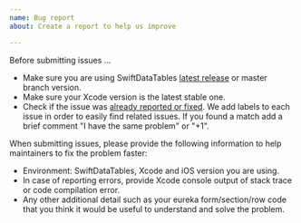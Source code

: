 ```yaml
---
name: Bug report
about: Create a report to help us improve

---
```


Before submitting issues ...

- Make sure you are using SwiftDataTables [latest release](https://github.com/pavankataria/SwiftDataTables/releases) or master branch version.
- Make sure your Xcode version is the latest stable one.
- Check if the issue was [already reported or fixed](https://github.com/pavankataria/SwiftDataTables/issues?utf8=%E2%9C%93&q=is%3Aissue). We add labels to each issue in order to easily find related issues. If you found a match add a brief comment "I have the same problem" or "+1".

When submitting issues, please provide the following information to help maintainers to fix the problem faster:

- Environment: SwiftDataTables, Xcode and iOS version you are using.
- In case of reporting errors, provide Xcode console output of stack trace or code compilation error.
- Any other additional detail such as your eureka form/section/row code that you think it would be useful to understand and solve the problem.
